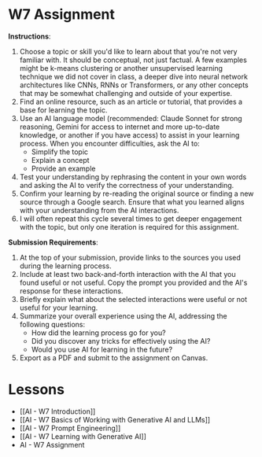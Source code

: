 
# W7 Assignment

**Instructions**:
1. Choose a topic or skill you'd like to learn about that you're not very familiar with. It should be conceptual, not just factual. A few examples might be k-means clustering or another unsupervised learning technique we did not cover in class, a deeper dive into neural network architectures like CNNs, RNNs or Transformers, or any other concepts that may be somewhat challenging and outside of your expertise.
2. Find an online resource, such as an article or tutorial, that provides a base for learning the topic.
3. Use an AI language model (recommended: Claude Sonnet for strong reasoning, Gemini for access to internet and more up-to-date knowledge, or another if you have access) to assist in your learning process. When you encounter difficulties, ask the AI to:
    - Simplify the topic
    - Explain a concept
    - Provide an example
4. Test your understanding by rephrasing the content in your own words and asking the AI to verify the correctness of your understanding.
5. Confirm your learning by re-reading the original source or finding a new source through a Google search. Ensure that what you learned aligns with your understanding from the AI interactions. 
6. I will often repeat this cycle several times to get deeper engagement with the topic, but only one iteration is required for this assignment.

**Submission Requirements**:
1. At the top of your submission, provide links to the sources you used during the learning process.
2. Include at least two back-and-forth interaction with the AI that you found useful or not useful. Copy the prompt you provided and the AI's response for these interactions.
3. Briefly explain what about the selected interactions were useful or not useful for your learning.
4. Summarize your overall experience using the AI, addressing the following questions:
    - How did the learning process go for you?
    - Did you discover any tricks for effectively using the AI?
    - Would you use AI for learning in the future?
5. Export as a PDF and submit to the assignment on Canvas.
# Lessons
- [[AI - W7 Introduction]]
- [[AI - W7 Basics of Working with Generative AI and LLMs]]
- [[AI - W7 Prompt Engineering]]
- [[AI - W7 Learning with Generative AI]]
- AI - W7 Assignment